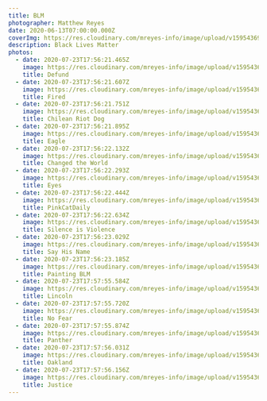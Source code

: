 ```yaml
---
title: BLM
photographer: Matthew Reyes
date: 2020-06-13T07:00:00.000Z
coverImg: https://res.cloudinary.com/mreyes-info/image/upload/v1595436951/Oakland%202020/Painting_BLM.jpg
description: Black Lives Matter
photos:
  - date: 2020-07-23T17:56:21.465Z
    image: https://res.cloudinary.com/mreyes-info/image/upload/v1595436954/Oakland%202020/Defund.jpg
    title: Defund
  - date: 2020-07-23T17:56:21.607Z
    image: https://res.cloudinary.com/mreyes-info/image/upload/v1595436954/Oakland%202020/Fired.jpg
    title: Fired
  - date: 2020-07-23T17:56:21.751Z
    image: https://res.cloudinary.com/mreyes-info/image/upload/v1595436953/Oakland%202020/Chilean_Riot_Dog.jpg
    title: Chilean Riot Dog
  - date: 2020-07-23T17:56:21.895Z
    image: https://res.cloudinary.com/mreyes-info/image/upload/v1595436954/Oakland%202020/Eagle.jpg
    title: Eagle
  - date: 2020-07-23T17:56:22.132Z
    image: https://res.cloudinary.com/mreyes-info/image/upload/v1595436953/Oakland%202020/Changed_the_World.jpg
    title: Changed the World
  - date: 2020-07-23T17:56:22.293Z
    image: https://res.cloudinary.com/mreyes-info/image/upload/v1595436952/Oakland%202020/BLM_Eyes.jpg
    title: Eyes
  - date: 2020-07-23T17:56:22.444Z
    image: https://res.cloudinary.com/mreyes-info/image/upload/v1595436952/Oakland%202020/PinkCatDaily.jpg
    title: PinkCatDaily
  - date: 2020-07-23T17:56:22.634Z
    image: https://res.cloudinary.com/mreyes-info/image/upload/v1595436952/Oakland%202020/Silence_is_Violence.jpg
    title: Silence is Violence
  - date: 2020-07-23T17:56:23.029Z
    image: https://res.cloudinary.com/mreyes-info/image/upload/v1595436952/Oakland%202020/Say_His_Name.jpg
    title: Say His Name
  - date: 2020-07-23T17:56:23.185Z
    image: https://res.cloudinary.com/mreyes-info/image/upload/v1595436951/Oakland%202020/Painting_BLM.jpg
    title: Painting BLM
  - date: 2020-07-23T17:57:55.584Z
    image: https://res.cloudinary.com/mreyes-info/image/upload/v1595436951/Oakland%202020/Lincoln.jpg
    title: Lincoln
  - date: 2020-07-23T17:57:55.720Z
    image: https://res.cloudinary.com/mreyes-info/image/upload/v1595436951/Oakland%202020/No_Fear.jpg
    title: No Fear
  - date: 2020-07-23T17:57:55.874Z
    image: https://res.cloudinary.com/mreyes-info/image/upload/v1595436951/Oakland%202020/Panther.jpg
    title: Panther
  - date: 2020-07-23T17:57:56.031Z
    image: https://res.cloudinary.com/mreyes-info/image/upload/v1595436951/Oakland%202020/Oakland.jpg
    title: Oakland
  - date: 2020-07-23T17:57:56.156Z
    image: https://res.cloudinary.com/mreyes-info/image/upload/v1595436951/Oakland%202020/Justice.jpg
    title: Justice
---
```

